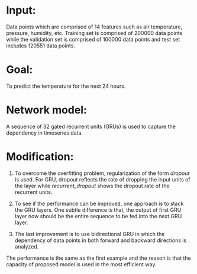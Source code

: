 # Input: 
Data points which are comprised of 14 features such as air temperature, pressure, humidity, etc. Training set is comprised of 200000 data points while the validation set is comprised of 100000 data points and test set includes 120551 data points.

# Goal:  
To predict the temperature for the next 24 hours.

# Network model: 
A sequence of 32 gated recurrent units (GRUs) is used to capture the dependency in timeseries data.   


# Modification:

1. To overcome the overfitting problem, regularization of the form *dropout* is used. For GRU, dropout reflects the rate of dropping the input units of the layer while *recurrent_dropout* shows the dropout rate of the recurrent units.

2. To see if the performance can be improved, one approach is to stack the GRU layers. One subtle difference is that, the output of first GRU layer now should be the entire sequence to be fed into the next GRU layer.  

3. The last improvement is to use bidirectional GRU in which the dependency of data points in both forward and backward directions is analyzed.   

The performance is the same as the first example and the reason is that the capacity of proposed model is used in the most efficient way.  

